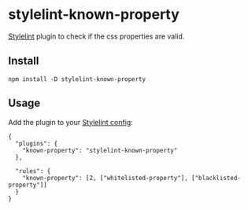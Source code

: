 # stylelint-known-property

[Stylelint](http://stylelint.io) plugin to check if the css properties are valid.

## Install

```
npm install -D stylelint-known-property
```

## Usage

Add the plugin to your [Stylelint config](http://stylelint.io/?/docs/user-guide/configuration.md):

```
{
  "plugins": {
    "known-property": "stylelint-known-property"
  },

  "rules": {
    "known-property": [2, ["whitelisted-property"], ["blacklisted-property"]]
  }
}
```
